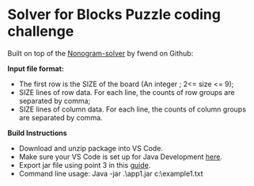 # Solver for Blocks Puzzle coding challenge
Built on top of the [Nonogram-solver](https://github.com/fwend/Nonogram-solver/blob/master/src/nonogramsolver/NonogramSolver.java) by fwend on Github:

**Input file format:**
- The first row is the SIZE of the board (An integer ; 2<= size <= 9);
- SIZE lines of row data. For each line, the counts of row groups are separated by comma;
- SIZE lines of column data. For each line, the counts of column groups are separated by
comma.

**Build Instructions**
- Download and unzip package into VS Code. 
- Make sure your VS Code is set up for Java Development [here](https://code.visualstudio.com/docs/java/java-tutorial).
- Export jar file using point 3 in this [guide](https://dev.to/rohitk570/create-an-executable-jar-file-on-vs-code-n-command-line-154b).
- Command line usage: Java -jar .\app1.jar c:\example1.txt